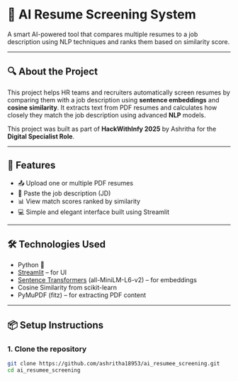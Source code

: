 # 📄 AI Resume Screening System

A smart AI-powered tool that compares multiple resumes to a job description using NLP techniques and ranks them based on similarity score.

---

## 🔍 About the Project

This project helps HR teams and recruiters automatically screen resumes by comparing them with a job description using **sentence embeddings** and **cosine similarity**. It extracts text from PDF resumes and calculates how closely they match the job description using advanced **NLP** models.

This project was built as part of **HackWithInfy 2025** by Ashritha for the **Digital Specialist Role**.

---

## 🚀 Features

- 📤 Upload one or multiple PDF resumes
- 📄 Paste the job description (JD)
- 📊 View match scores ranked by similarity
- 💻 Simple and elegant interface built using Streamlit

---

## 🛠️ Technologies Used

- Python 🐍
- [Streamlit](https://streamlit.io/) – for UI
- [Sentence Transformers](https://www.sbert.net/) (all-MiniLM-L6-v2) – for embeddings
- Cosine Similarity from scikit-learn
- PyMuPDF (fitz) – for extracting PDF content

---

## 📦 Setup Instructions

### 1. Clone the repository
```bash
git clone https://github.com/ashritha18953/ai_resumee_screening.git
cd ai_resumee_screening
